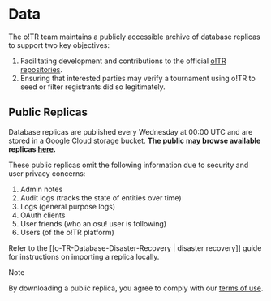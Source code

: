 # Data

The o!TR team maintains a publicly accessible archive of database replicas to support two key objectives:

1. Facilitating development and contributions to the official [o!TR repositories](https://github.com/osu-tournament-rating/).
2. Ensuring that interested parties may verify a tournament using o!TR to seed or filter registrants did so legitimately.

## Public Replicas

Database replicas are published every Wednesday at 00:00 UTC and are stored in a Google Cloud storage bucket. **The public may browse available replicas [here](https://data.otr.stagec.xyz/).**

These public replicas omit the following information due to security and user privacy concerns:

1. Admin notes
2. Audit logs (tracks the state of entities over time)
3. Logs (general purpose logs)
4. OAuth clients
5. User friends (who an osu! user is following)
6. Users (of the o!TR platform)

Refer to the [[o-TR-Database-Disaster-Recovery | disaster recovery]] guide for instructions on importing a replica locally.

> [!note]
> By downloading a public replica, you agree to comply with our [terms of use](https://data.otr.stagec.xyz/).

